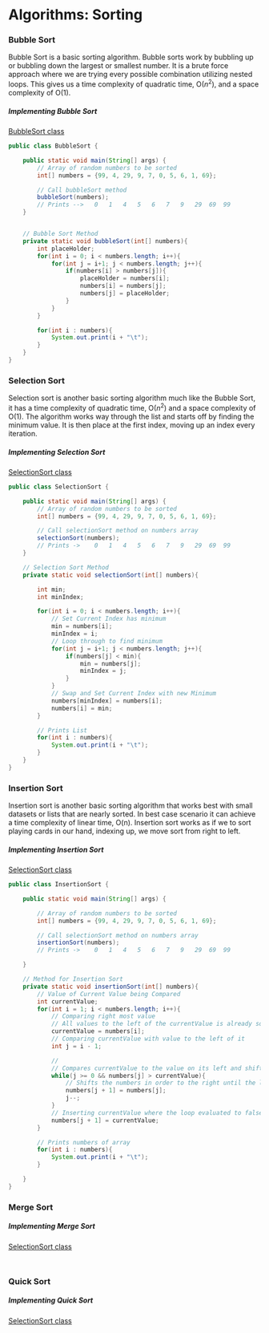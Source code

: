 # Algorithms: Sorting  

### Bubble Sort  

Bubble Sort is a basic sorting algorithm. Bubble sorts work by bubbling up or bubbling down the largest or smallest number. It is a brute force approach where we are trying every possible combination utilizing nested loops. This gives us a time complexity of quadratic time, O($n^2$), and a space complexity of O(1).  

##### Implementing Bubble Sort  

[BubbleSort class](./src/algorithms/sorting/BubbleSort.java)  

```Java
public class BubbleSort {

    public static void main(String[] args) {
        // Array of random numbers to be sorted
        int[] numbers = {99, 4, 29, 9, 7, 0, 5, 6, 1, 69};

        // Call bubbleSort method
        bubbleSort(numbers);
        // Prints -->   0	1	4	5	6	7	9	29	69	99
    }


    // Bubble Sort Method
    private static void bubbleSort(int[] numbers){
        int placeHolder;
        for(int i = 0; i < numbers.length; i++){
            for(int j = i+1; j < numbers.length; j++){
                if(numbers[i] > numbers[j]){
                    placeHolder = numbers[i];
                    numbers[i] = numbers[j];
                    numbers[j] = placeHolder;
                }
            }
        }

        for(int i : numbers){
            System.out.print(i + "\t");
        }
    }
}
```  

### Selection Sort  

Selection sort is another basic sorting algorithm much like the Bubble Sort, it has a time complexity of quadratic time, O($n^2$) and a space complexity of O(1). The algorithm works way through the list and starts off by finding the minimum value. It is then place at the first index, moving up an index every iteration.  

##### Implementing Selection Sort  

[SelectionSort class](./src/algorithms/sorting/SelectionSort.java)

```Java
public class SelectionSort {

    public static void main(String[] args) {
        // Array of random numbers to be sorted
        int[] numbers = {99, 4, 29, 9, 7, 0, 5, 6, 1, 69};

        // Call selectionSort method on numbers array
        selectionSort(numbers);
        // Prints ->    0	1	4	5	6	7	9	29	69	99
    }

    // Selection Sort Method
    private static void selectionSort(int[] numbers){

        int min;
        int minIndex;

        for(int i = 0; i < numbers.length; i++){
            // Set Current Index has minimum
            min = numbers[i];
            minIndex = i;
            // Loop through to find minimum
            for(int j = i+1; j < numbers.length; j++){
                if(numbers[j] < min){
                    min = numbers[j];
                    minIndex = j;
                }
            }
            // Swap and Set Current Index with new Minimum
            numbers[minIndex] = numbers[i];
            numbers[i] = min;
        }

        // Prints List
        for(int i : numbers){
            System.out.print(i + "\t");
        }
    }
}
```  

### Insertion Sort  

Insertion sort is another basic sorting algorithm that works best with small datasets or lists that are nearly sorted. In best case scenario it can achieve a time complexity of linear time, O(n). Insertion sort works as if we to sort playing cards in our hand, indexing up, we move sort from right to left.

##### Implementing Insertion Sort  

[SelectionSort class](./src/algorithms/sorting/InsertionSort.java)  

```Java
public class InsertionSort {

    public static void main(String[] args) {

        // Array of random numbers to be sorted
        int[] numbers = {99, 4, 29, 9, 7, 0, 5, 6, 1, 69};

        // Call selectionSort method on numbers array
        insertionSort(numbers);
        // Prints ->    0	1	4	5	6	7	9	29	69	99

    }

    // Method for Insertion Sort
    private static void insertionSort(int[] numbers){
        // Value of Current Value being Compared
        int currentValue;
        for(int i = 1; i < numbers.length; i++){
            // Comparing right most value
            // All values to the left of the currentValue is already sorted as per the Insertion sort Algorithm
            currentValue = numbers[i];
            // Comparing currentValue with value to the left of it
            int j = i - 1;

            //
            // Compares currentValue to the value on its left and shifts every value to the right
            while(j >= 0 && numbers[j] > currentValue){
                // Shifts the numbers in order to the right until the loop evaluates to false
                numbers[j + 1] = numbers[j];
                j--;
            }
            // Inserting currentValue where the loop evaluated to false, indicating its order in the list
            numbers[j + 1] = currentValue;
        }

        // Prints numbers of array
        for(int i : numbers){
            System.out.print(i + "\t");
        }

    }
}
```  

### Merge Sort  



##### Implementing Merge Sort  

[SelectionSort class](./src/algorithms/sorting/MergeSort.java)  

```Java



```  

### Quick Sort  


##### Implementing Quick Sort  

[SelectionSort class](./src/algorithms/sorting/QuickSort.java)  

```Java



```  
